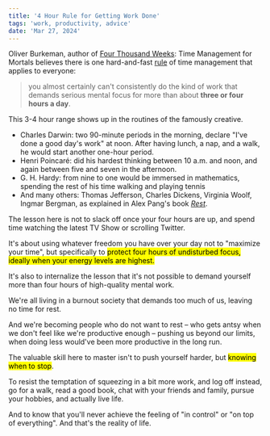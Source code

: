 ```yaml
---
title: '4 Hour Rule for Getting Work Done'
tags: 'work, productivity, advice'
date: 'Mar 27, 2024'
---
```


Oliver Burkeman, author of [Four Thousand Weeks](https://leebyron.com/4000/): Time Management for Mortals believes there is one hard-and-fast [rule](https://www.oliverburkeman.com/fourhours) of time management that applies to everyone:

> you almost certainly can't consistently do the kind of work that demands serious mental focus for more than about **three or four hours a day**.

This 3-4 hour range shows up in the routines of the famously creative.

- Charles Darwin: two 90-minute periods in the morning, declare "I've done a good day's work" at noon. After having lunch, a nap, and a walk, he would start another one-hour period.
- Henri Poincaré: did his hardest thinking between 10 a.m. and noon, and again between five and seven in the afternoon.
- G. H. Hardy: from nine to one would be immersed in mathematics, spending the rest of his time walking and playing tennis
- And many others: Thomas Jefferson, Charles Dickens, Virginia Woolf, Ingmar Bergman, as explained in Alex Pang's book [_Rest_](https://www.goodreads.com/en/book/show/29502354).

The lesson here is not to slack off once your four hours are up, and spend time watching the latest TV Show or scrolling Twitter.

It's about using whatever freedom you have over your day not to "maximize your time", but specifically to <mark>protect four hours of undisturbed focus, ideally when your energy levels are highest.</mark>

It's also to internalize the lesson that it's not possible to demand yourself more than four hours of high-quality mental work.

We're all living in a burnout society that demands too much of us, leaving no time for rest.

And we're becoming people who do not want to rest – who gets antsy when we don't feel like we're productive enough – pushing us beyond our limits, when doing less would've been more productive in the long run.

The valuable skill here to master isn't to push yourself harder, but <mark>knowing when to stop</mark>.

To resist the temptation of squeezing in a bit more work, and log off instead, go for a walk, read a good book, chat with your friends and family, pursue your hobbies, and actually live life.

And to know that you'll never achieve the feeling of "in control" or "on top of everything". And that's the reality of life.
